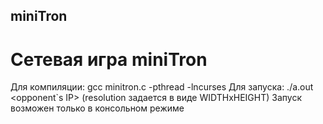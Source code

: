 ## miniTron
# Сетевая игра miniTron
Для компиляции: gcc minitron.c -pthread -lncurses
Для запуска: ./a.out <resolution> <opponent`s IP>
(resolution задается в виде WIDTHxHEIGHT)
Запуск возможен только в консольном режиме
